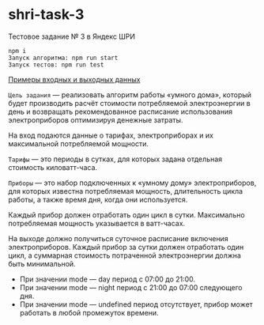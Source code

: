 # shri-task-3
Тестовое задание № 3 в Яндекс ШРИ

```
npm i
Запуск алгоритма: npm run start
Запуск тестов: npm run test
```

[Примеры входных и выходных данных](https://github.com/yandex-shri-2018/entrance-task-3-2)


`Цель задания` — реализовать алгоритм работы «умного дома», который будет производить расчёт стоимости потребляемой электроэнергии в день и возвращать рекомендованное расписание использования электроприборов оптимизируя денежные затраты. 

На вход подаются данные о тарифах, электроприборах и их максимальной потребляемой мощности.

`Тарифы` — это периоды в сутках, для которых задана отдельная стоимость киловатт-часа.

`Приборы` — это набор подключенных к «умному дому» электроприборов, для которых известна потребляемая мощность, длительность цикла работы, а также время дня, когда они используется. 

Каждый прибор должен отработать один цикл в сутки. Максимально потребляемая мощность указывается в ватт-часах. 

На выходе должно получиться суточное расписание включения электроприборов. Каждый прибор за сутки должен отработать один цикл, а суммарная стоимость потраченной электроэнергии должна быть минимальной.

- При значении mode — day период с 07:00 до 21:00.
- При значении mode — night период с 21:00 до 07:00 следующего дня.
- При значении mode — undefined период отсутствует, прибор может работать в любой промежуток времени.


